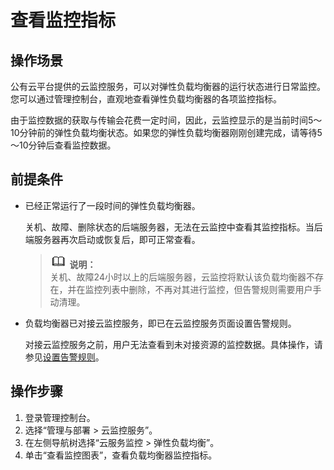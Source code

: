 # 查看监控指标<a name="zh_cn_elb_08_0003"></a>

## 操作场景<a name="zh-cn_topic_0107076897_section55018171144953"></a>

公有云平台提供的云监控服务，可以对弹性负载均衡器的运行状态进行日常监控。您可以通过管理控制台，直观地查看弹性负载均衡器的各项监控指标。

由于监控数据的获取与传输会花费一定时间，因此，云监控显示的是当前时间5～10分钟前的弹性负载均衡状态。如果您的弹性负载均衡器刚刚创建完成，请等待5～10分钟后查看监控数据。

## 前提条件<a name="zh-cn_topic_0107076897_section13866854145025"></a>

-   已经正常运行了一段时间的弹性负载均衡器。

    关机、故障、删除状态的后端服务器，无法在云监控中查看其监控指标。当后端服务器再次启动或恢复后，即可正常查看。

    >![](public_sys-resources/icon-note.gif) **说明：**   
    >关机、故障24小时以上的后端服务器，云监控将默认该负载均衡器不存在，并在监控列表中删除，不再对其进行监控，但告警规则需要用户手动清理。  

-   负载均衡器已对接云监控服务，即已在云监控服务页面设置告警规则。

    对接云监控服务之前，用户无法查看到未对接资源的监控数据。具体操作，请参见[设置告警规则](设置告警规则.md)。


## 操作步骤<a name="zh-cn_topic_0107076897_section12778912145219"></a>

1.  登录管理控制台。
2.  选择“管理与部署 \> 云监控服务”。
3.  在左侧导航树选择“云服务监控 \> 弹性负载均衡”。
4.  单击“查看监控图表”，查看负载均衡器监控指标。

